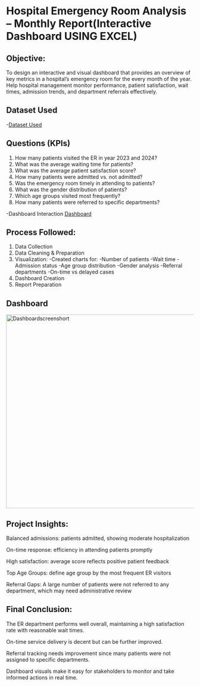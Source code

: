 # Hospital Emergency Room Analysis – Monthly Report(Interactive Dashboard USING EXCEL)

## Objective:
To design an interactive and visual dashboard that provides an overview of key metrics in a hospital’s emergency room for the every month of the year. Help hospital management monitor performance, patient satisfaction, wait times, admission trends, and department referrals effectively.
## Dataset Used
-<a href="https://github.com/nehaborge/Hospital_Emergency_Room_Analysis/blob/main/Hospital%20Emergency%20Room%20Data.csv">Dataset Used </a>

## Questions (KPIs)
1. How many patients visited the ER in year 2023 and 2024?
2. What was the average waiting time for patients?
3. What was the average patient satisfaction score?
4. How many patients were admitted vs. not admitted?
5. Was the emergency room timely in attending to patients?
6. What was the gender distribution of patients?
7. Which age groups visited most frequently?
8. How many patients were referred to specific departments?

-Dashboard Interaction <a href="https://github.com/nehaborge/Hospital_Emergency_Room_Analysis/blob/main/Dashboardscreenshort.PNG">Dashboard</a>
 
## Process Followed:
1. Data Collection
2. Data Cleaning & Preparation
3. Visualization:
 -Created charts for:
 -Number of patients
 -Wait time
 -Admission status
 -Age group distribution
 -Gender analysis
 -Referral departments
 -On-time vs delayed cases
4. Dashboard Creation
5. Report Preparation

## Dashboard
<img width="1146" height="520" alt="Dashboardscreenshort" src="https://github.com/user-attachments/assets/f542de91-0420-4163-93ad-c3556b9b48f8" />


## Project Insights:

Balanced admissions: patients admitted, showing moderate hospitalization

On-time response:  efficiency in attending patients promptly

High satisfaction: average score reflects positive patient feedback

Top Age Groups: define age group by the most frequent ER visitors

Referral Gaps: A large number of patients  were not referred to any department, which may need administrative review


## Final Conclusion:
The ER department performs well overall, maintaining a high satisfaction rate with reasonable wait times.

On-time service delivery  is decent but can be further improved.

Referral tracking needs improvement since many patients were not assigned to specific departments.

Dashboard visuals make it easy for stakeholders to monitor and take informed actions in real time.

